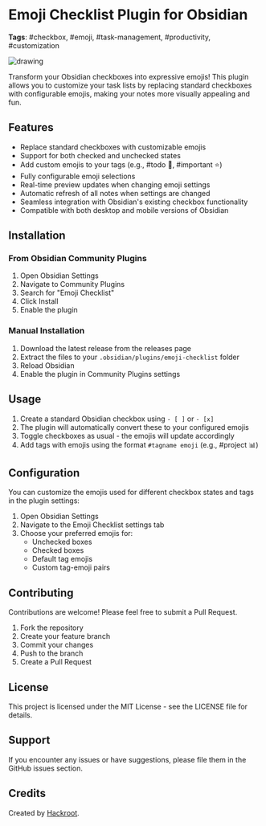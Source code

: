 # Emoji Checklist Plugin for Obsidian

**Tags**: #checkbox, #emoji, #task-management, #productivity, #customization

![drawing](https://github.com/user-attachments/assets/25794f4c-42f9-4217-a6eb-8da786bcd567)

Transform your Obsidian checkboxes into expressive emojis! This plugin allows you to customize your task lists by replacing standard checkboxes with configurable emojis, making your notes more visually appealing and fun.

## Features

- Replace standard checkboxes with customizable emojis
- Support for both checked and unchecked states
- Add custom emojis to your tags (e.g., #todo 📝, #important ⭐)
- Fully configurable emoji selections
- Real-time preview updates when changing emoji settings
- Automatic refresh of all notes when settings are changed
- Seamless integration with Obsidian's existing checkbox functionality
- Compatible with both desktop and mobile versions of Obsidian

## Installation

### From Obsidian Community Plugins

1. Open Obsidian Settings
2. Navigate to Community Plugins
3. Search for "Emoji Checklist"
4. Click Install
5. Enable the plugin

### Manual Installation

1. Download the latest release from the releases page
2. Extract the files to your `.obsidian/plugins/emoji-checklist` folder
3. Reload Obsidian
4. Enable the plugin in Community Plugins settings

## Usage

1. Create a standard Obsidian checkbox using `- [ ]` or `- [x]`
2. The plugin will automatically convert these to your configured emojis
3. Toggle checkboxes as usual - the emojis will update accordingly
4. Add tags with emojis using the format `#tagname emoji` (e.g., #project 📊)

## Configuration

You can customize the emojis used for different checkbox states and tags in the plugin settings:

1. Open Obsidian Settings
2. Navigate to the Emoji Checklist settings tab
3. Choose your preferred emojis for:
   - Unchecked boxes
   - Checked boxes
   - Default tag emojis
   - Custom tag-emoji pairs

## Contributing

Contributions are welcome! Please feel free to submit a Pull Request.

1. Fork the repository
2. Create your feature branch
3. Commit your changes
4. Push to the branch
5. Create a Pull Request

## License

This project is licensed under the MIT License - see the LICENSE file for details.

## Support

If you encounter any issues or have suggestions, please file them in the GitHub issues section.

## Credits

Created by [Hackroot]([https://github.com/hackroot23](https://github.com/hackroot9623)).
